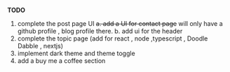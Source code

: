 **TODO**

1. complete the post page UI
   ~~a. add a UI for contact page~~ will only have a github profile , blog profile there.
   b. add ui for the header
2. complete the topic page (add for react , node ,typescript , Doodle Dabble , nextjs)
3. implement dark theme and theme toggle
4. add a buy me a coffee section
